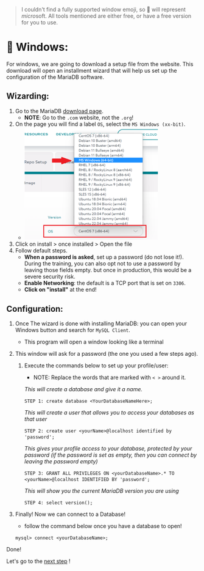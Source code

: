 > I couldn't find a fully supported window emoji, so 🎤 will represent *micro*soft.
All tools mentioned are either free, or have a free version for you to use.

# 🎤 Windows:
For windows, we are going to download a setup file from the website.
This download will open an installment wizard that will help us set up the configuration of the MariaDB software.

## Wizarding:
1. Go to the MariaDB [download page](https://mariadb.com/downloads). 
    * **NOTE**: Go to the `.com` website, not the `.org`!
2. On the page you will find a label `OS`, select the `MS Windows (xx-bit)`.
    * [<img src="../_assets/windows-download-01.png" style="width:350px">](../_assets/windows-download-01.png)
3. Click on install > once installed > Open the file
4. Follow default steps. 
    * **When a password is asked**, set up a password (do not lose it!). During the training, you can also opt not to use a password by leaving those fields empty. but once in production, this would be a severe security risk.
    * **Enable Networking**: the default is a TCP port that is set on `3306`.
    * **Click on "install"** at the end!

## Configuration:

1. Once The wizard is done with installing MariaDB: you can open your Windows button and search for `MySQL Client`.
   * This program will open a window looking like a terminal
2. This window will ask for a password (the one you used a few steps ago).
   1. Execute the commands below to set up your profile/user:
      * NOTE: Replace the words that are marked with `< >` around it.

      *This will create a database and give it a name.*
      ```
      STEP 1: create database <YourDatabaseNameHere>;
      ```
      *This will create a user that allows you to access your databases as that user*
      ```
      STEP 2: create user <yourName>@localhost identified by 'password';
      ```
      *This gives your profile access to your database, protected by your password (if the password is set as empty, then you can connect by leaving the password empty)*
      ```
      STEP 3: GRANT ALL PRIVILEGES ON <yourDatabaseName>.* TO <yourName>@localhost IDENTIFIED BY 'password';
      ```
      *This will show you the current MariaDB version you are using*
      ```
      STEP 4: select version();
      ```

3. Finally! Now we can connect to a Database!
   * follow the command below once you have a database to open!
   ```
   mysql> connect <yourDatabaseName>;
   ```

Done!

Let's go to the [next step](../2.SQL/Basics.md) !